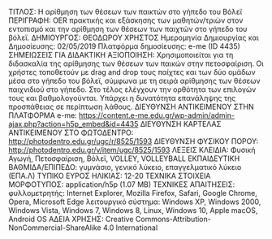 ΤΙΤΛΟΣ:
Η αρίθμηση των θέσεων των παικτών στο γήπεδο του Βόλεϊ
ΠΕΡΙΓΡΑΦΗ:
OER πρακτικής και εξάσκησης των μαθητών/τριών στον εντοπισμό και την αρίθμηση των θέσεων των παιχτών στο γήπεδο του βόλεϊ.
ΔΗΜΙΟΥΡΓΟΣ:
ΘΕΟΔΩΡΟΥ ΧΡΗΣΤΟΣ
Ημερομηνία Δημιουργίας και Δημοσίευσης: 
02/05/2019
Πλατφόρμα δημοσίευσης: 
e-me (ID 4435)
ΣΗΜΕΙΩΣΕΙΣ ΓΙΑ ΔΙΔΑΚΤΙΚΗ ΑΞΙΟΠΟΙΗΣΗ:
Χρησιμοποιείται για τη διδασκαλία της αρίθμησης των θέσεων των παικών στην πετοσφαίριση. Οι χρήστες τοποθετούν με drag and drop τους παίχτες και των δύο ομάδων μέσα στο γήπεδο του βόλεϊ, σύμφωνα με τη σειρά αρίθμησης των θέσεων παιχνιδιού στο γήπεδο. Στο τέλος ελέγχουν την ορθότητα των επιλογών τους και βαθμολογούνται. Υπάρχει η δυνατότητα επανάληψης της προσπάθειας σε περίπτωση λάθους.
ΔΙΕΥΘΥΝΣΗ ΑΝΤΙΚΕΙΜΕΝΟΥ ΣΤΗΝ ΠΛΑΤΦΟΡΜΑ e-me:
https://content.e-me.edu.gr/wp-admin/admin-ajax.php?action=h5p_embed&id=4435
ΔΙΕΥΘΥΝΣΗ ΚΑΡΤΕΛΑΣ ΑΝΤΙΚΕΙΜΕΝΟΥ ΣΤΟ ΦΩΤΟΔΕΝΤΡΟ:
http://photodentro.edu.gr/ugc/r/8525/1593
ΔΙΕΥΘΥΝΣΗ ΦΥΣΙΚΟΥ ΠΟΡΟΥ:
http://photodentro.edu.gr/v/item/ugc/8525/1593
ΛΕΞΕΙΣ ΚΛΕΙΔΙΑ:
Φυσική Αγωγή, Πετοσφαίριση, Βόλεϊ, VOLLEY, VOLLEYBALL
ΕΚΠΑΙΔΕΥΤΙΚΗ ΒΑΘΜΙΔΑ/ΕΠΙΠΕΔΟ:
γυμνάσιο, γενικό λύκειο, επαγγελματικό λύκειο (ΕΠΑ.Λ)
ΤΥΠΙΚΟ ΕΥΡΟΣ ΗΛΙΚΙΑΣ:
12-20
ΤΕΧΝΙΚΑ ΣΤΟΙΧΕΙΑ
ΜΟΡΦΟΤΥΠΟΣ:
application/h5p (1.07 MB)
ΤΕΧΝΙΚΕΣ ΑΠΑΙΤΗΣΕΙΣ:
φυλλομετρητής: Internet Explorer, Mozilla Firefox, Safari, Google Chrome, Opera, Microsoft Edge
λειτουργικό σύστημα: Windows XP, Windows 2000, Windows Vista, Windows 7, Windows 8, Linux, Windows 10, Apple macOS, Android OS
ΑΔΕΙΑ ΧΡΗΣΗΣ:
Creative Commons-Attribution-NonCommercial-ShareAlike 4.0 International
